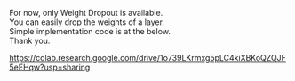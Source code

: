 For now, only Weight Dropout is available.  
You can easily drop the weights of a layer.  
Simple implementation code is at the below.  
Thank you.  
  
https://colab.research.google.com/drive/1o739LKrmxg5pLC4kiXBKoQZQJF5eEHqw?usp=sharing
